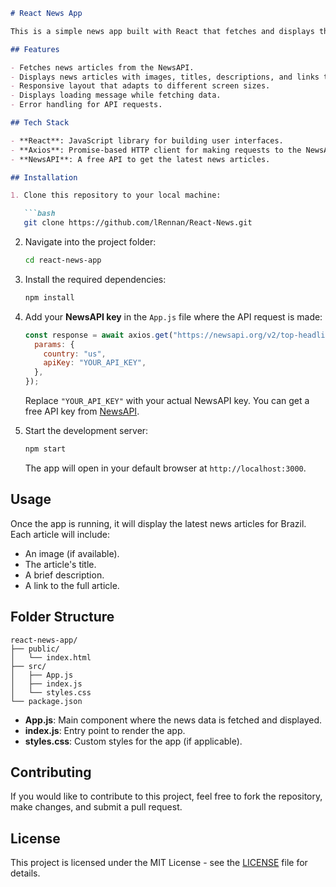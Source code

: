 
```markdown
# React News App

This is a simple news app built with React that fetches and displays the latest news articles. The app fetches news from the NewsAPI and displays it in a clean and responsive grid layout. It also handles loading states and error messages.

## Features

- Fetches news articles from the NewsAPI.
- Displays news articles with images, titles, descriptions, and links to read more.
- Responsive layout that adapts to different screen sizes.
- Displays loading message while fetching data.
- Error handling for API requests.

## Tech Stack

- **React**: JavaScript library for building user interfaces.
- **Axios**: Promise-based HTTP client for making requests to the NewsAPI.
- **NewsAPI**: A free API to get the latest news articles.

## Installation

1. Clone this repository to your local machine:

   ```bash
   git clone https://github.com/lRennan/React-News.git
   ```

2. Navigate into the project folder:

   ```bash
   cd react-news-app
   ```

3. Install the required dependencies:

   ```bash
   npm install
   ```

4. Add your **NewsAPI key** in the `App.js` file where the API request is made:

   ```javascript
   const response = await axios.get("https://newsapi.org/v2/top-headlines", {
     params: {
       country: "us",
       apiKey: "YOUR_API_KEY",
     },
   });
   ```

   Replace `"YOUR_API_KEY"` with your actual NewsAPI key. You can get a free API key from [NewsAPI](https://newsapi.org/).

5. Start the development server:

   ```bash
   npm start
   ```

   The app will open in your default browser at `http://localhost:3000`.

## Usage

Once the app is running, it will display the latest news articles for Brazil. Each article will include:
- An image (if available).
- The article's title.
- A brief description.
- A link to the full article.

## Folder Structure

```
react-news-app/
├── public/
│   └── index.html
├── src/
│   ├── App.js
│   ├── index.js
│   └── styles.css
└── package.json
```

- **App.js**: Main component where the news data is fetched and displayed.
- **index.js**: Entry point to render the app.
- **styles.css**: Custom styles for the app (if applicable).

## Contributing

If you would like to contribute to this project, feel free to fork the repository, make changes, and submit a pull request.

## License

This project is licensed under the MIT License - see the [LICENSE](LICENSE) file for details.
```

